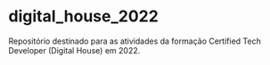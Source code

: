 # digital_house_2022
 Repositório destinado para as atividades da formação Certified Tech Developer (Digital House) em 2022.
